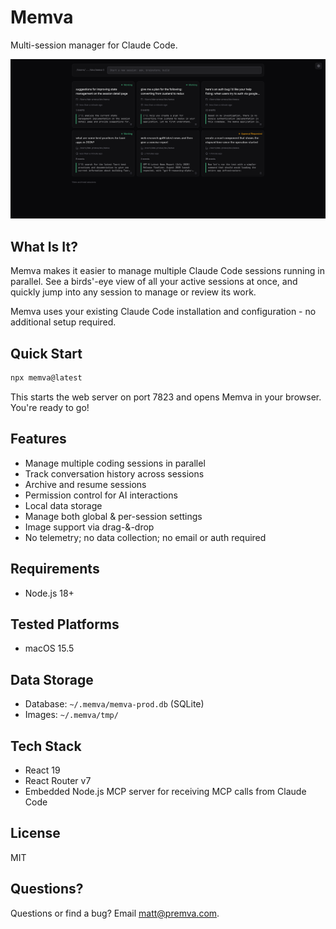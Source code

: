 # Memva

Multi-session manager for Claude Code.

![Memva UI](https://raw.githubusercontent.com/mzxrai/memva/main/screenshot.png)

## What Is It?

Memva makes it easier to manage multiple Claude Code sessions running in parallel. See a birds'-eye view of all your active sessions at once, and quickly jump into any session to manage or review its work.

Memva uses your existing Claude Code installation and configuration - no additional setup required.

## Quick Start

```bash
npx memva@latest
```

This starts the web server on port 7823 and opens Memva in your browser. You're ready to go!

## Features

- Manage multiple coding sessions in parallel
- Track conversation history across sessions
- Archive and resume sessions
- Permission control for AI interactions
- Local data storage
- Manage both global & per-session settings
- Image support via drag-&-drop
- No telemetry; no data collection; no email or auth required

## Requirements

- Node.js 18+

## Tested Platforms

- macOS 15.5

## Data Storage

- Database: `~/.memva/memva-prod.db` (SQLite)
- Images: `~/.memva/tmp/`

## Tech Stack

- React 19
- React Router v7
- Embedded Node.js MCP server for receiving MCP calls from Claude Code

## License

MIT

## Questions?

Questions or find a bug? Email matt@premva.com.
